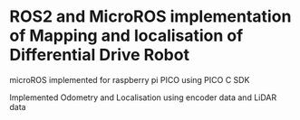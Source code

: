 # ROS2 and MicroROS implementation of Mapping and localisation of Differential Drive Robot
microROS implemented for raspberry pi PICO using PICO C SDK 

Implemented Odometry and Localisation using encoder data and LiDAR data
